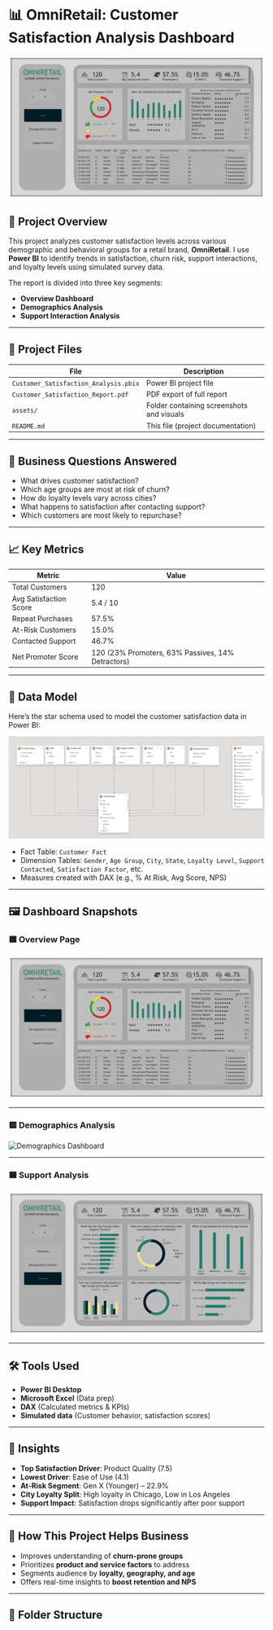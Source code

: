 # 📊 OmniRetail: Customer Satisfaction Analysis Dashboard 

![Customer Dashboard](./assets/customer-satisfaction-overview.jpg)

## 📌 Project Overview

This project analyzes customer satisfaction levels across various demographic and behavioral groups for a retail brand, **OmniRetail**. I use **Power BI** to identify trends in satisfaction, churn risk, support interactions, and loyalty levels using simulated survey data.

The report is divided into three key segments:  
- **Overview Dashboard**
- **Demographics Analysis**
- **Support Interaction Analysis**

---

## 📁 Project Files

| File | Description |
|------|-------------|
| `Customer_Satisfaction_Analysis.pbix` | Power BI project file |
| `Customer_Satisfaction_Report.pdf` | PDF export of full report |
| `assets/` | Folder containing screenshots and visuals |
| `README.md` | This file (project documentation) |

---

## 🧠 Business Questions Answered

- What drives customer satisfaction?
- Which age groups are most at risk of churn?
- How do loyalty levels vary across cities?
- What happens to satisfaction after contacting support?
- Which customers are most likely to repurchase?

---

## 📈 Key Metrics

| Metric | Value |
|--------|-------|
| Total Customers | 120 |
| Avg Satisfaction Score | 5.4 / 10 |
| Repeat Purchases | 57.5% |
| At-Risk Customers | 15.0% |
| Contacted Support | 46.7% |
| Net Promoter Score | 120 (23% Promoters, 63% Passives, 14% Detractors) |

---

## 🧩 Data Model

Here’s the star schema used to model the customer satisfaction data in Power BI:

![Data Model](./assets/modelling-cust-sat.png)

- Fact Table: `Customer Fact`
- Dimension Tables: `Gender`, `Age Group`, `City`, `State`, `Loyalty Level`, `Support Contacted`, `Satisfaction Factor`, etc.
- Measures created with DAX (e.g., % At Risk, Avg Score, NPS)

---

## 🖼️ Dashboard Snapshots

### 🟩 Overview Page
![Overview Dashboard](./assets/customer-satisfaction-overview.jpg)

---

### 🟨 Demographics Analysis
![Demographics Dashboard](./assets/customer-satisfaction-demographics.jpg)

---

### 🟦 Support Analysis
![Support Dashboard](./assets/customer-satisfaction-support.jpg)

---

## 🛠️ Tools Used

- **Power BI Desktop**
- **Microsoft Excel** (Data prep)
- **DAX** (Calculated metrics & KPIs)
- **Simulated data** (Customer behavior, satisfaction scores)

---

## 📌 Insights

- **Top Satisfaction Driver**: Product Quality (7.5)
- **Lowest Driver**: Ease of Use (4.1)
- **At-Risk Segment**: Gen X (Younger) – 22.9%
- **City Loyalty Split**: High loyalty in Chicago, Low in Los Angeles
- **Support Impact**: Satisfaction drops significantly after poor support

---

## 💼 How This Project Helps Business

- Improves understanding of **churn-prone groups**
- Prioritizes **product and service factors** to address
- Segments audience by **loyalty, geography, and age**
- Offers real-time insights to **boost retention and NPS**

---

## 📂 Folder Structure

